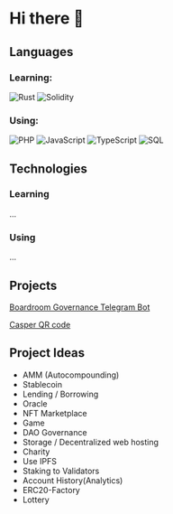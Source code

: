 # Hi there 👋

## Languages

### Learning: 
![Rust](https://img.shields.io/badge/-Rust-000?&logo=Rust)
![Solidity](https://img.shields.io/badge/-Solidity-000?&logo=Solidity)

### Using:
![PHP](https://img.shields.io/badge/-PHP-000?&logo=PHP)
![JavaScript](https://img.shields.io/badge/-JavaScript-000?&logo=JavaScript)
![TypeScript](https://img.shields.io/badge/-TypeScript-000?&logo=TypeScript)
![SQL](https://img.shields.io/badge/-SQL-000?&logo=MySQL)

## Technologies

### Learning
...

### Using
...


## Projects
[Boardroom Governance Telegram Bot](https://github.com/cy6erninja/boardroom-governance-telegram-bot)

[Casper QR code](https://github.com/cy6erninja/casper-qr-code)


## Project Ideas
- AMM (Autocompounding)
-  Stablecoin
- Lending / Borrowing
- Oracle
- NFT Marketplace
- Game
- DAO Governance
- Storage /  Decentralized web hosting
- Charity
- Use IPFS
- Staking to Validators
- Account History(Analytics)
- ERC20-Factory
- Lottery
